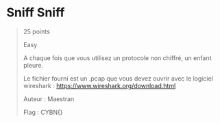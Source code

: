 # Sniff Sniff

> 25 points
>
> Easy
> 
> A chaque fois que vous utilisez un protocole non chiffré, un enfant pleure.
> 
> Le fichier fourni est un .pcap que vous devez ouvrir avec le logiciel wireshark : https://www.wireshark.org/download.html
> 
> Auteur : Maestran
>
> Flag : CYBN{}

